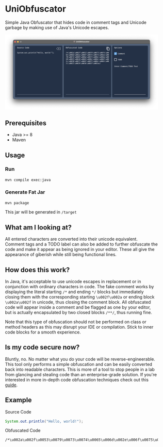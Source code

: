 # UniObfuscator
Simple Java Obfuscator that hides code in comment tags and Unicode garbage by making use of Java's Unicode escapes.

<div align="center">
    <img src="src/main/resources/images/app-screenshot.png" alt="screenshot of UniObfuscator gui">
</div>

## Prerequisites
* Java >= 8
* Maven

## Usage

### Run
`mvn compile exec:java`

### Generate Fat Jar
`mvn package`

This jar will be generated in `/target`

## What am I looking at?
All entered characters are converted into their unicode equivalent. Comment tags and a TODO label can also be added to further obfuscate the code and make it appear as being ignored in your editor. These all give the appearance of giberish while still being functional lines.

## How does this work?
In Java, it's acceptable to use unicode escapes in replacement or in conjunction with ordinary characters in code. The fake comment works by displaying the literal starting `/*` and ending `*/` blocks but immediately closing them with the corresponding starting `\u002f\u002a` or ending block `\u002a\u002f` in unicode, thus closing the comment block. All obfuscated code will appear inside a comment and be flagged as one by your editor, but is actually encapsulated by two closed blocks `/**/`, thus running fine.

Note that this type of obfuscation should not be performed on class or method headers as this may disrupt your IDE or compilation. Stick to inner code blocks for a smooth experience.

## Is my code secure now?
Bluntly, no. No matter what you do your code will be reverse-engineerable. This tool only performs a simple obfuscation and can be easily converted back into readable characters. This is more of a tool to stop people in a lab from glancing and stealing code than an enterprise-grade solution. If you're interested in more in-depth code obfuscation techniques check out this [guide](https://www.excelsior-usa.com/articles/java-obfuscators.html).

## Example
Source Code
```Java
System.out.println("Hello, world!");
```
Obfuscated Code
```
/*\u002a\u002f\u0053\u0079\u0073\u0074\u0065\u006d\u002e\u006f\u0075\u0074\u002e\u0070\u0072\u0069\u006e\u0074\u006c\u006e\u0028\u0022\u0048\u0065\u006c\u006c\u006f\u002c\u0020\u0077\u006f\u0072\u006c\u0064\u0021\u0022\u0029\u003b\u002f\u002a*/
```
